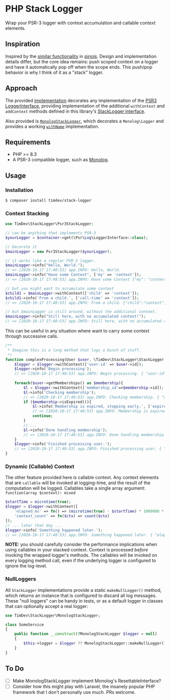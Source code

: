 # PHP Stack Logger

Wrap your PSR-3 logger with context accumulation and callable context elements.

## Inspiration

Inspired by the [similar functionality] in [pinojs]. Design and implementation
details differ, but the core idea remains: push scoped context on a logger
and have it automatically pop off when the scope ends. This push/pop behavior is
why I think of it as a "stack" logger.

## Approach

The provided [implementation](src/Psr3StackLogger.php) decorates any
implementation of the [PSR3 LoggerInterface], providing implementation of the
additional `withContext` and `addContext` methods defined in this library's
[StackLogger interface](src/StackLogger.php).

Also provided is [`MonologStackLogger`](src/MonologStackLogger.php), which
decorates a `Monolog\Logger` and provides a working [`withName`] implementation.

## Requirements

* PHP >= 8.3
* A PSR-3 compatible logger, such as [Monolog].

## Usage

### Installation

```bash
$ composer install timdev/stack-logger
```

### Context Stacking

```php
use TimDev\StackLogger\Psr3StackLogger;

// can be anything that implements PSR-3
$yourLogger = $container->get(\Psr\Log\LoggerInterface::class);

// Decorate it 
$mainLogger = new Psr3StackLogger($yourLogger);

// it works like a regular PSR-3 logger.
$mainLogger->info("Hello, World.");
// => [2020-10-17 17:40:53] app.INFO: Hello, World.
$mainLogger->info("Have some Context", ['my' => 'context']);
// => [2020-10-17 17:40:53] app.INFO: Have some Context {"my": "context"}

// but you might want to accumulate some context
$child1 = $mainLogger->withContext(['child' => 'context']);
$child1->info('From a child.', ['call-time' => 'context']);
// => [2020-10-17 17:40:53] app.INFO: From a child. {"child":"context","call-time":"context"}

// but $mainLogger is still around, without the additional context.
$mainLogger->info("Still here, with no accumulated context!");
// => [2020-10-17 17:40:53] app.INFO: Still here, with no accumulated context!
```

This can be useful in any situation where want to carry some context through
successive calls.

```php
/**
 * Imagine this is a long method that logs a bunch of stuff.
 */
function complexProcessing(User $user, \TimDev\StackLogger\StackLogger $logger){
    $logger = $logger->withContext(['user-id' => $user->id]);
    $logger->info('Begin processing');
    // => [2020-10-17 17:40:53] app.INFO: Begin processing. { "user-id": 123 }
    
    foreach($user->getMemberships() as $membership){
        $l = $logger->withContext(['membership_id'=>$membership->id]);
        $l->info('Checking membership');
        // => [2020-10-17 17:40:53] app.INFO: Checking membership. { "user-id": 123, "membership-id" => 1001 }
        if ($membership->isExpired()){
            $l->info('Membership is expired, stopping early.', ['expired-at' => $membership->expiredAt]);
            // => [2020-10-17 17:40:53] app.INFO: Membership is expired, stopping early. { "user-id": 123, "membership-id" => 1001, "expired-at": "2020-06-30T12:00:00Z' }
            continue;
        }
        // ...
        $l->info('Done handling membership');        
        // => [2020-10-17 17:40:53] app.INFO: Done handling membership { "user-id": 123, 'membership-id' => 1001 }
    }
    $logger->info('Finished processing user.');
    // => [2020-10-17 17:40:53] app.INFO: Finished processing user. { "user-id": 123 }
}
```

### Dynamic (Callable) Context

The other feature provided here is callable context. Any context elements that
are `callable` will be invoked at logging-time, and the result of the
computation will be logged. Callables take a single array argument:
`function(array $context): mixed`

```php
$startTime = microtime(true);
$logger = $logger->withContext([    
    'elapsed_ms' => fn() => (microtime(true) - $startTime) * 1000000 * 1000,
    'context_count' => fn($ctx) => count($ctx)
]);
// ... later that day ...
$logger->info('Something happened later.');
// => [2020-10-17 17:40:53] app.INFO: Something happened later. { "elapsed_ms": 1523, "context_count": 2 }
```

**NOTE:** you should carefully consider the performance implications when using
callables in your stacked context. Context is processed *before* invoking the
wrapped logger's methods. The callables will be invoked on every logging method
call, even if the underlying logger is configured to ignore the log-level.

### NullLoggers

All `StackLogger` implementations provide a static `makeNullLogger()` method,
which returns an instance that is configured to discard all log messages. These
"null loggers" can be handy in tests, or as a default logger in classes that
can optionally accept a real logger:

```php
use TimDev\StackLogger\MonologStackLogger;

class SomeService 
{
    public function __construct(?MonologStackLogger $logger = null)
    {
        $this->logger = $logger ?? MonologStackLogger::makeNullLogger();
    }
}
```

## To Do

- [ ] Make MonologStackLogger implement Monolog's ResettableInterface?
- [ ] Consider how this might play with Laravel, the insanely popular PHP
      framework that I don't personally use much. PRs welcome.

[similar functionality]: https://getpino.io/#/docs/child-loggers
[pinojs]: https://github.com/pinojs/pino
[PSR3 LoggerInterface]: https://www.php-fig.org/psr/psr-3/
[`withName`]: https://github.com/Seldaek/monolog/blob/a54cd1f1782f62714e4d28651224316bb5540e08/src/Monolog/Logger.php#L163-L172
[Monolog]: https://github.com/seldaek/monolog